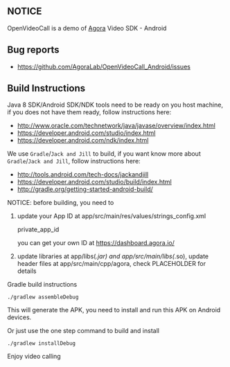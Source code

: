 ## NOTICE

OpenVideoCall is a demo of [Agora](http://www.agora.io) Video SDK - Android


## Bug reports

* https://github.com/AgoraLab/OpenVideoCall_Android/issues


## Build Instructions

Java 8 SDK/Android SDK/NDK tools need to be ready on you host machine, if you does not have them ready, follow instructions here:

* http://www.oracle.com/technetwork/java/javase/overview/index.html
* https://developer.android.com/studio/index.html
* https://developer.android.com/ndk/index.html


We use `Gradle`/`Jack and Jill` to build, if you want know more about `Gradle`/`Jack and Jill`, follow instructions here:

* http://tools.android.com/tech-docs/jackandjill
* https://developer.android.com/studio/build/index.html
* http://gradle.org/getting-started-android-build/



NOTICE: before building, you need to


1. update your App ID at app/src/main/res/values/strings_config.xml

	private_app_id

	you can get your own ID at https://dashboard.agora.io/


2. update libraries at app/libs(*.jar) and app/src/main/libs(*.so), update header files at app/src/main/cpp/agora, check PLACEHOLDER for details


Gradle build instructions

	./gradlew assembleDebug
This will generate the APK, you need to install and run this APK on Android devices.

Or just use the one step command to build and install

	./gradlew installDebug


Enjoy video calling
